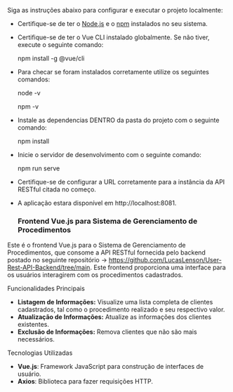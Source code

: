    Siga as instruções abaixo para configurar e executar o projeto localmente: 

- Certifique-se de ter o [Node.js](https://nodejs.org/) e o [npm](https://www.npmjs.com/) instalados no seu sistema.
- Certifique-se de ter o Vue CLI instalado globalmente. Se não tiver, execute o seguinte comando:

     npm install -g @vue/cli

- Para checar se foram instalados corretamente utilize os seguintes comandos:

     node -v

     npm -v

- Instale as dependencias DENTRO da pasta do projeto com o seguinte comando:

     npm install

- Inicie o servidor de desenvolvimento com o seguinte comando:

     npm run serve

- Certifique-se de configurar a URL corretamente para a instância da API RESTful citada no começo.

- A aplicação estara disponível em http://localhost:8081. 

  ### Frontend Vue.js para Sistema de Gerenciamento de Procedimentos

Este é o frontend Vue.js para o Sistema de Gerenciamento de Procedimentos, que consome a API RESTful fornecida pelo backend postado no seguinte repositório -> https://github.com/LucasLenson/User-Rest-API-Backend/tree/main. Este frontend proporciona uma interface para os usuários interagirem com os procedimentos cadastrados.

 Funcionalidades Principais

- **Listagem de Informações:** Visualize uma lista completa de clientes cadastrados, tal como o procedimento realizado e seu respectivo valor.
- **Atualização de Informações:** Atualize as informações dos clientes existentes.
- **Exclusão de Informações:** Remova clientes que não são mais necessários.

 Tecnologias Utilizadas

- **Vue.js**: Framework JavaScript para construção de interfaces de usuário.
- **Axios**: Biblioteca para fazer requisições HTTP.



 
